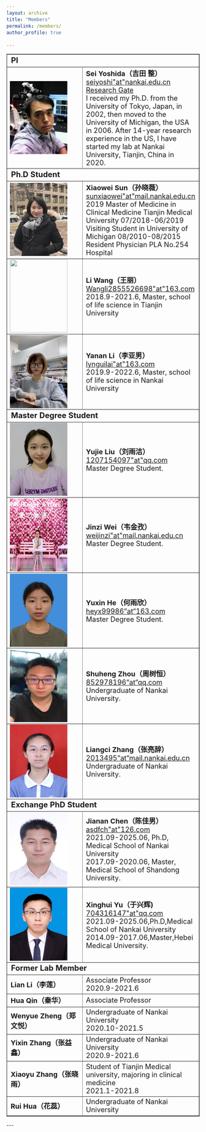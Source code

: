 ```yaml
---
layout: archive
title: "Members"
permalink: /members/
author_profile: true

---
```

<table border= "1px">
     <tr align="left">
        <td style="font-size:20px" colspan="2" width="265">
            <B>PI</B>
          </td>
    </tr>
    <tr>
        <td width="65">
            <img src="../images/sei.png" style="float:left;" width="150px" height="190px">
        </td>
        <td style="font-size:18px" width="200">
            <B>Sei Yoshida（吉田 整）</B><br>
            <a href="" title="mail">seiyoshi"at"nankai.edu.cn</a><br>
            <a href="https://www.researchgate.net/profile/Sei_Yoshida" title="Research Gate Page" target="_blank">Research Gate</a><br>
            I received my Ph.D. from the University of Tokyo, Japan, in 2002, then moved to the University of Michigan, the USA in 2006. After 14-year research experience in the US, I have started my lab at Nankai University, Tianjin, China in 2020.<br>
        </td>
    </tr >
     <tr align="left">
        <td style="font-size:20px" colspan="2" width="265">
            <B>Ph.D Student</B>
          </td>
     </tr>
    <tr>
        <td width="85">
            <img src="../images/xiaowei.png" style="float:left;" width="150px" height="190px">
        </td>
        <td style="font-size:18px" width="200">
            <B>Xiaowei Sun（孙晓薇）</B><br>
            <a href="" title="mail">sunxiaowei"at"mail.nankai.edu.cn</a><br>
            2019 Master of Medicine in Clinical Medicine Tianjin Medical University 07/2018-06/2019 Visiting Student in University of Michigan 08/2010-08/2015 Resident Physician PLA No.254 Hospital<br>
        </td>
    </tr>
     <tr>
        <td width="85">
            <img src="../images/wangli.png" style="float:left;" width="150px" height="190px">
        </td>
        <td style="font-size:18px" width="200">
            <B>Li Wang（王丽）</B><br>
            <a href="" title="mail">Wangli2855526698"at"163.com</a><br>
            2018.9-2021.6, Master, school of life science in Tianjin University<br>
        </td>
    </tr>
     <tr>
        <td width="85">
            <img src="../images/yanan.jpeg" style="float:left;" width="150px" height="190px">
        </td>
        <td style="font-size:18px" width="200">
            <B>Yanan Li（李亚男）</B><br>
            <a href="" title="mail">lynguilai"at"163.com</a><br>
            2019.9-2022.6, Master, school of life science in Nankai University<br>
        </td>
    </tr>
     <tr align="left">
        <td style="font-size:20px" colspan="2" width="265">
            <B>Master Degree Student</B>
          </td>
     </tr>
    <tr>
        <td width="65">
            <img src="../images/yujie.jpg" style="float:left;" width="150px" height="190px">
        </td>
        <td style="font-size:18px" width="200">
            <B>Yujie Liu（刘雨洁）</B><br>
            <a href="" title="mail">1207154097"at"qq.com</a><br>
            Master Degree Student.<br>
        </td>     
    </tr>
     <tr>
        <td width="65">
            <img src="../images/jinzi.jpg" style="float:left;" width="150px" height="190px">
        </td>
        <td style="font-size:18px" width="200">
            <B>Jinzi Wei（韦金孜）</B><br>
            <a href="" title="mail">weijinzi"at"mail.nankai.edu.cn</a><br>
            Master Degree Student.<br>
        </td>     
    </tr>
          <tr>
        <td width="65">
            <img src="../images/yuxin.jpeg" style="float:left;" width="150px" height="190px">
        </td>
        <td style="font-size:18px" width="200">
            <B>Yuxin He（何雨欣）</B><br>
            <a href="" title="mail">heyx99986“at“163.com</a><br>
            Master Degree Student.<br>
        </td>       
    </tr>
     <tr>
        <td width="65">
            <img src="../images/zhoushuheng.jpg" style="float:left;" width="150px" height="190px">
        </td>
        <td style="font-size:18px" width="200">
            <B>Shuheng Zhou（周树恒）</B><br>
            <a href="" title="mail">852978196“at“qq.com</a><br>
            Undergraduate of Nankai University.<br>
              </td>     
    </tr>
     <tr>
        <td width="65">
            <img src="../images/zlc.jpeg" style="float:left;" width="150px" height="190px">
        </td>
        <td style="font-size:18px" width="200">
            <B>Liangci Zhang（张亮辞）</B><br>
            <a href="" title="mail">2013495“at“mail.nankai.edu.cn</a><br>
            Undergraduate of Nankai University.<br>
              </td>     
    </tr>
    <tr align="left">
        <td style="font-size:20px" colspan="2" width="265">
            <B>Exchange PhD Student</B>
          </td>
     </tr>
    <tr>
        <td width="65">
            <img src="../images/chenjianan.jpeg" style="float:left;" width="150px" height="190px">
        </td>
        <td style="font-size:18px" width="200">
            <B>Jianan Chen（陈佳男）</B><br>
            <a href="" title="mail">asdfch"at"126.com</a><br>
            2021.09-2025.06, Ph.D, Medical School of Nankai University<br>
            2017.09-2020.06, Master, Medical School of Shandong University.<br>
        </td>
     </tr>
    <tr>
        <td width="65">
            <img src="../images/yxh.png" style="float:left;" width="150px" height="190px">
        </td>
        <td style="font-size:18px" width="200">
            <B>Xinghui Yu（于兴辉) </B><br>
            <a href="" title="mail">704316147"at"qq.com</a><br>
            2021.09-2025.06,Ph.D,Medical School of Nankai University<br>
            2014.09-2017.06,Master,Hebei Medical University.<br>
        </td>
     </tr>
        <tr align="left">
         <td style="font-size:20px" colspan="2" width="265">
             <B>Former Lab Member</B>
           </td>
      </tr>
       <tr>
        <td style="font-size:18px" width="200">
            <B>Lian Li（李莲）</B><br>
        </td>
        <td style="font-size:18px" width="200">
             Associate Professor<br> 
             2020.9-2021.6<br>
        </td> 
     </tr>
       <tr>
        <td style="font-size:18px" width="200">
            <B>Hua Qin（秦华）</B><br>
        </td>
        <td style="font-size:18px" width="200">
             Associate Professor<br> 
        </td> 
    </tr>
      <tr>
        <td style="font-size:18px" width="200">
            <B>Wenyue Zheng（郑文悦）</B><br>
        </td>
        <td style="font-size:18px" width="200">
            Undergraduate of Nankai University<br> 
            2020.10-2021.5<br>
        </td>     
    </tr>
    <tr> 
        <td style="font-size:18px" width="200">
            <B>Yixin Zhang（张益鑫）</B><br>        
         </td>
        <td style="font-size:18px" width="200">
            Undergraduate of Nankai University<br> 
            2020.9-2021.6<br>
        </td>   
    </tr>
    <tr>
        <td style="font-size:18px" width="200">
            <B>Xiaoyu Zhang（张晓雨）</B><br>        
         </td>
        <td style="font-size:18px" width="200">
            Student of Tianjin Medical university, majoring in clinical medicine<br> 
            2021.1-2021.8<br>
        </td>   
    </tr>
    <tr>
        <td style="font-size:18px" width="200">
            <B>Rui Hua（花蕊）</B><br>
         </td>
        <td style="font-size:18px" width="200">
            Undergraduate of Nankai University<br> 
        </td>   
    </tr>
    </table>
---
    
